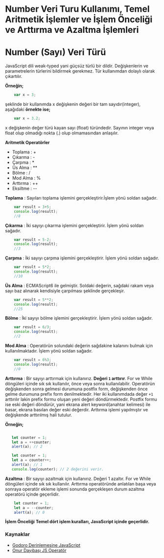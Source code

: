 # Number Veri Turu Kullanımı, Temel Aritmetik İşlemler ve İşlem Önceliği ve Arttırma ve Azaltma İşlemleri

# Number (Sayı) Veri Türü
JavaScript dili weak-typed yani güçsüz türlü bir dildir. Değişkenlerin ve parametrelerin türlerini bildirmek gerekmez. 
Tür kullanımdan dolaylı olarak çıkartılır.

**Örneğin;**
```JavaScript
    var x = 3;
```
şeklinde bir kullanımda x değişkenin değeri bir tam sayıdır(integer), aşağıdaki **örnekte ise;**

```JavaScript
    var x = 3.2;
```
x değişkenin değer türü kayan sayı (float) türündedir. Sayının integer veya float olup olmadığı nokta (.) olup olmamasından anlaşılır.

**Aritmetik Operatörler**
- Toplama  : + 
- Çıkarma  : - 
- Çarpma   : *
- Üs Alma  : **
- Bölme    : /
- Mod Alma : %
- Arttırma : ++
- Eksiltme : --

**Toplama** : Sayıları toplama işlemini gerçekleştirir.İşlem yönü soldan sağadır.
```JavaScript
    var result = 3+5;
    console.log(result);
    //8 
```

**Çıkarma** : İki sayıyı çıkarma işlemini gerçekleştirir. İşlem yönü soldan sağadır.
```JavaScript
    var result = 5-2;
    console.log(result);
    //3
```

**Çarpma** : İki sayıyı çarpma işlemini gerçekleştirir. İşlem yönü soldan sağadır.
```JavaScript
    var result = 5*2;
    console.log(result);
    //10
```

**Üs Alma** : ECMAScript6 ile gelmiştir. Soldaki değerin, sağdaki rakam veya sayı baz alınarak kendisiyle çarpılması şeklinde gerçekleşir.
```JavaScript
    var result = 5**2;
    console.log(result);
    //25  
```

**Bölme** : İki sayıyı bölme işlemini gerçekleştirir. İşlem yönü soldan sağadır.
```JavaScript
    var result = 6/3;
    console.log(result);
    //2
```

**Mod Alma** : Operatörün solundaki değerin sağdakine kalanını bulmak için kullanılmaktadır. İşlem yönü soldan sağadır.
```JavaScript
    var result = 6%3;
    console.log(result);
    //0
```

**Arttırma** : Bir sayıyı arttırmak için kullanırız. **Değeri `1` arttırır**. For ve While döngüleri içinde sık sık kullanılır, önce veya sonra kullanılabilir. Operatörün değişkenden sonra gelmesi durumuna postfix form, değişkenden önce gelme durumuna prefix form denilmektedir. Her iki kullanımdada değer `+1` arttırılır lakin prefix formu oluşan yeni değeri döndürmektedir. Postfix formu ise eski değeri döndürür, yani ekrana alert keyword(anahtar kelimesi) ile basar, ekrana basılan değer eski değerdir. Arttırma işlemi yapılmıştır ve değişkende arttırılmış hali tutulur.

**Örneğin;**
```JavaScript

   let counter = 1;
   let a = ++counter;
   alert(a); // 2

   let counter = 1;
   let a = counter++; 
   alert(a); // 1
   console.log(counter); // 2 değerini verir.

```

**Azaltma** : Bir sayıyı azaltmak için kullanırız. Değeri 1 azaltır. For ve While döngüleri içinde sık sık kullanılır. Arttırma operatöründe anlatılan başa veya sonraya operatör ekleme işlemi sonunda gerçekleşen durum azaltma operatörü içinde geçerlidir.
```JavaScript
    let counter = 1;
    let a = --counter;
    alert(a); // 0
```

**İşlem Önceliği**
**Temel dört işlem kuralları, JavaScript içinde geçerlidir.**

### Kaynaklar
- [Godoro Derinlemesine JavaScript](https://books.google.com.tr/books/about/Derinlemesine_JavaScript.html?id=qy6DDwAAQBAJ&printsec=frontcover&source=kp_read_button&redir_esc=y#v=onepage&q&f=false)
- [Onur Dayıbaşı JS Operatör](https://medium.com/frontend-development-with-js/js-operator-6c4a13a1743)
